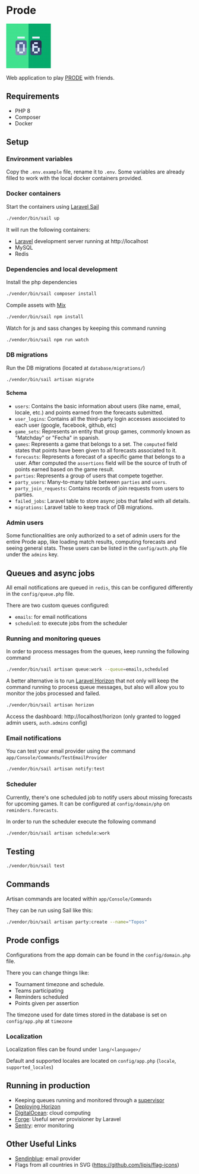 # Prode

![](resources/assets/img/favicon/apple-touch-icon-120x120.png)

Web application to play [PRODE](https://bit.ly/2HDeWPa) with friends.

## Requirements
- PHP 8
- Composer
- Docker

## Setup

### Environment variables

Copy the `.env.example` file, rename it to `.env`. Some variables are already filled to work with the local docker containers provided.

### Docker containers

Start the containers using [Laravel Sail](https://laravel.com/docs/9.x/sail#introduction)
```bash
./vendor/bin/sail up
```

It will run the following containers:
- [Laravel](https://laravel.com/docs/9.x) development server running at http://localhost
- MySQL
- Redis

### Dependencies and local development

Install the php dependencies
```bash
./vendor/bin/sail composer install
```

Compile assets with [Mix](https://laravel.com/docs/9.x/mix)
```bash
./vendor/bin/sail npm install
```

Watch for js and sass changes by keeping this command running
```bash
./vendor/bin/sail npm run watch
```

### DB migrations

Run the DB migrations (located at `database/migrations/`) 
```bash
./vendor/bin/sail artisan migrate
```

#### Schema
- `users`: Contains the basic information about users (like name, email, locale, etc.) and points earned from the forecasts submitted. 
- `user_logins`: Contains all the third-party login accesses associated to each user (google, facebook, github, etc)
- `game_sets`: Represents an entity that group games, commonly known as "Matchday" or "Fecha" in spanish.
- `games`: Represents a game that belongs to a set. The `computed` field states that points have been given to all forecasts associated to it.
- `forecasts`: Represents a forecast of a specific game that belongs to a user. After computed the `assertions` field will be the source of truth of points earned based on the game result.
- `parties`: Represents a group of users that compete together.
- `party_users`: Many-to-many table between `parties` and `users`.
- `party_join_requests`: Contains records of join requests from users to parties.
- `failed_jobs`: Laravel table to store async jobs that failed with all details.
- `migrations`: Laravel table to keep track of DB migrations.

### Admin users

Some functionalities are only authorized to a set of admin users for the entire Prode app, like loading match results, computing forecasts and seeing general stats. 
These users can be listed in the `config/auth.php` file under the `admins` key.  

## Queues and async jobs

All email notifications are queued in `redis`, this can be configured differently in the `config/queue.php` file.

There are two custom queues configured:
- `emails`: for email notifications
- `scheduled`: to execute jobs from the scheduler

### Running and monitoring queues

In order to process messages from the queues, keep running the following command
```bash
./vendor/bin/sail artisan queue:work --queue=emails,scheduled
```

A better alternative is to run [Laravel Horizon](https://laravel.com/docs/9.x/horizon#introduction) that not only will keep the command running to process queue messages, but also will allow you to monitor the jobs processed and failed.
```bash
./vendor/bin/sail artisan horizon
```
Access the dashboard: http://localhost/horizon (only granted to logged admin users, `auth.admins` config)

### Email notifications

You can test your email provider using the command `app/Console/Commands/TestEmailProvider`

```bash
./vendor/bin/sail artisan notify:test
```

### Scheduler

Currently, there's one scheduled job to notify users about missing forecasts for upcoming games.
It can be configured at `config/domain/php` on `reminders.forecasts`.

In order to run the scheduler execute the following command
```bash
./vendor/bin/sail artisan schedule:work
```

## Testing

```bash
./vendor/bin/sail test
```

## Commands

Artisan commands are located within `app/Console/Commands`

They can be run using Sail like this:
```bash
./vendor/bin/sail artisan party:create --name="Topos"
```

## Prode configs 

Configurations from the app domain can be found in the `config/domain.php` file.

There you can change things like:
- Tournament timezone and schedule.
- Teams participating
- Reminders scheduled
- Points given per assertion

The timezone used for date times stored in the database is set on `config/app.php` at `timezone`

### Localization

Localization files can be found under `lang/<language>/`

Default and supported locales are located on `config/app.php` (`locale`, `supported_locales`)


## Running in production

- Keeping queues running and monitored through a [supervisor](https://laravel.com/docs/9.x/queues#supervisor-configuration)
- [Deploying Horizon](https://laravel.com/docs/9.x/horizon#deploying-horizon)
- [DigitalOcean](https://digitalocean.com/): cloud computing
- [Forge](https://forge.laravel.com/): Useful server provisioner by Laravel
- [Sentry](https://sentry.io/): error monitoring 

## Other Useful Links
- [Sendinblue](https://sendinblue.com/): email provider
- Flags from all countries in SVG (https://github.com/lipis/flag-icons)
